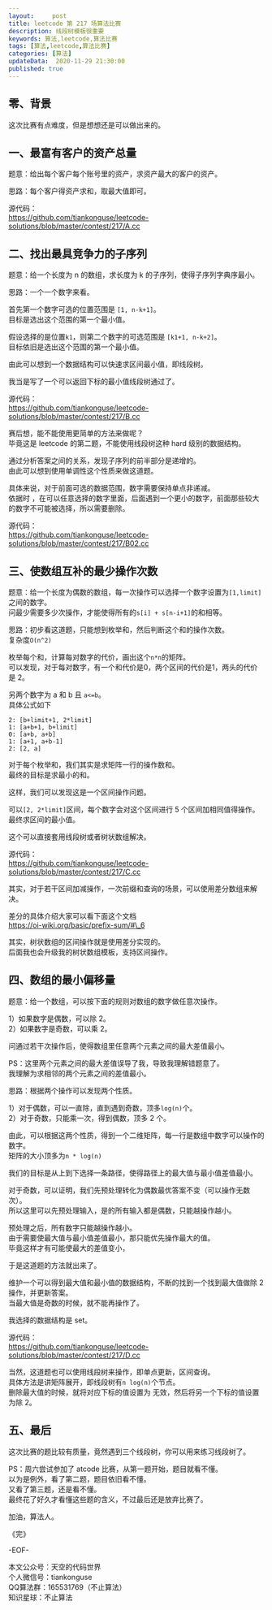```yaml
---   
layout:     post  
title: leetcode 第 217 场算法比赛  
description: 线段树模板很重要  
keywords: 算法,leetcode,算法比赛  
tags: [算法,leetcode,算法比赛]    
categories: [算法]  
updateData:  2020-11-29 21:30:00  
published: true  
---  
```



## 零、背景  


这次比赛有点难度，但是想想还是可以做出来的。  


## 一、最富有客户的资产总量  


题意：给出每个客户每个账号里的资产，求资产最大的客户的资产。  


思路：每个客户得资产求和，取最大值即可。  


源代码：  
https://github.com/tiankonguse/leetcode-solutions/blob/master/contest/217/A.cc  



## 二、找出最具竞争力的子序列  


题意：给一个长度为 n 的数组，求长度为 k 的子序列，使得子序列字典序最小。  


思路：一个一个数字来看。  


首先第一个数字可选的位置范围是 `[1, n-k+1]`。  
目标是选出这个范围的第一个最小值。  


假设选择的是位置`k1`，则第二个数字的可选范围是 `[k1+1, n-k+2]`。  
目标依旧是选出这个范围的第一个最小值。  


由此可以想到一个数据结构可以快速求区间最小值，即线段树。  


我当是写了一个可以返回下标的最小值线段树通过了。   


源代码：  
https://github.com/tiankonguse/leetcode-solutions/blob/master/contest/217/B.cc  


赛后想，能不能使用更简单的方法来做呢？  
毕竟这是 leetcode 的第二题，不能使用线段树这种 hard 级别的数据结构。  


通过分析答案之间的关系，发现子序列的前半部分是递增的。  
由此可以想到使用单调性这个性质来做这道题。  


具体来说，对于前面可选的数据范围，数字需要保持单点非递减。  
依据时 ，在可以任意选择的数字里面，后面遇到一个更小的数字，前面那些较大的数字不可能被选择，所以需要删除。  



源代码：  
https://github.com/tiankonguse/leetcode-solutions/blob/master/contest/217/B02.cc  


## 三、使数组互补的最少操作次数  


题意：给一个长度为偶数的数组，每一次操作可以选择一个数字设置为`[1,limit]`之间的数字。  
问最少需要多少次操作，才能使得所有的`s[i] + s[n-i+1]`的和相等。  


思路：初步看这道题，只能想到枚举和，然后判断这个和的操作次数。  
复杂度`O(n^2)`  


枚举每个和，计算每对数字的代价，画出这个`n*n`的矩阵。  
可以发现，对于每对数字，有一个和代价是0，两个区间的代价是1，两头的代价是 2。  


另两个数字为 a 和 b 且 `a<=b`。  
具体公式如下  


```
2: [b+limit+1, 2*limit]
1: [a+b+1, b+limit]
0: [a+b, a+b]
1: [a+1, a+b-1]
2: [2, a]
```


对于每个枚举和，我们其实是求矩阵一行的操作数和。  
最终的目标是求最小的和。  


这样，我们可以发现这是一个区间操作问题。  


可以`[2, 2*limit]`区间，每个数字会对这个区间进行 5 个区间加相同值得操作。  
最终求区间的最小值。  


这个可以直接套用线段树或者树状数组解决。  


源代码：  
https://github.com/tiankonguse/leetcode-solutions/blob/master/contest/217/C.cc  


其实，对于若干区间加减操作，一次前缀和查询的场景，可以使用差分数组来解决。  


差分的具体介绍大家可以看下面这个文档  
https://oi-wiki.org/basic/prefix-sum/#\_6  


其实，树状数组的区间操作就是使用差分实现的。  
后面我也会升级我的树状数组模板，支持区间操作。  


## 四、数组的最小偏移量    


题意：给一个数组，可以按下面的规则对数组的数字做任意次操作。  


1）如果数字是偶数，可以除 2。  
2）如果数字是奇数，可以乘 2。  


问通过若干次操作后，使得数组里任意两个元素之间的最大差值最小。  


PS：这里两个元素之间的最大差值误导了我，导致我理解错题意了。  
我理解为求相邻的两个元素之间的差值最小。  


思路：根据两个操作可以发现两个性质。  


1）对于偶数，可以一直除，直到遇到奇数，顶多`log(n)`个。  
2）对于奇数，只能乘一次，得到偶数，顶多 2 个。  


由此，可以根据这两个性质，得到一个二维矩阵，每一行是数组中数字可以操作的数字。  
矩阵的大小顶多为`n * log(n)`  


我们的目标是从上到下选择一条路径，使得路径上的最大值与最小值差值最小。  


对于奇数，可以证明，我们先预处理转化为偶数最优答案不变（可以操作无数次）。  
所以这里可以先预处理输入，是的所有输入都是偶数，只能越操作越小。  


预处理之后，所有数字只能越操作越小。  
由于需要使最大值与最小值差值最小，那只能优先操作最大的值。  
毕竟这样才有可能使最大的差值变小，  


于是这道题的方法就出来了。  


维护一个可以得到最大值和最小值的数据结构，不断的找到一个找到最大值做除 2 操作，并更新答案。  
当最大值是奇数的时候，就不能再操作了。  


我选择的数据结构是 set。  


源代码：  
https://github.com/tiankonguse/leetcode-solutions/blob/master/contest/217/D.cc  


当然，这道题也可以使用线段树来操作，即单点更新，区间查询。  
具体方法是讲矩阵展开，即线段树有`n log(n)`个节点。  
删除最大值的时候，就将对应下标的值设置为 无效，然后将另一个下标的值设置为除 2。  


## 五、最后  


这次比赛的题比较有质量，竟然遇到三个线段树，你可以用来练习线段树了。  


PS：周六尝试参加了 atcode 比赛，从第一题开始，题目就看不懂。  
以为是例外，看了第二题，题目依旧看不懂。  
又看了第三题，还是看不懂。  
最终花了好久才看懂这些题的含义，不过最后还是放弃比赛了。  


加油，算法人。  


《完》  


-EOF-  



本文公众号：天空的代码世界  
个人微信号：tiankonguse  
QQ算法群：165531769（不止算法）  
知识星球：不止算法  

